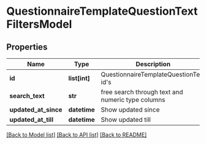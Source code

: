 # QuestionnaireTemplateQuestionTextFiltersModel

## Properties
Name | Type | Description | Notes
------------ | ------------- | ------------- | -------------
**id** | **list[int]** | QuestionnaireTemplateQuestionText id&#39;s | [optional] 
**search_text** | **str** | free search through text and numeric type columns | [optional] 
**updated_at_since** | **datetime** | Show updated since | [optional] 
**updated_at_till** | **datetime** | Show updated till | [optional] 

[[Back to Model list]](../README.md#documentation-for-models) [[Back to API list]](../README.md#documentation-for-api-endpoints) [[Back to README]](../README.md)


